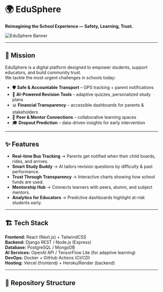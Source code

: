 # 🌍 EduSphere  
**Reimagining the School Experience — Safety, Learning, Trust.**

![EduSphere Banner](docs/banner.png) <!-- optional: add a sleek banner -->

---

## 🚀 Mission
EduSphere is a digital platform designed to empower students, support educators, and build community trust.  
We tackle the most urgent challenges in schools today:  

- 🛡️ **Safe & Accountable Transport** – GPS tracking + parent notifications  
- 🧠 **AI-Powered Revision Tools** – adaptive quizzes, personalized study plans  
- 📊 **Financial Transparency** – accessible dashboards for parents & stakeholders  
- 🤝 **Peer & Mentor Connections** – collaborative learning spaces  
- 🎓 **Dropout Prediction** – data-driven insights for early intervention  

---

## ✨ Features
- **Real-time Bus Tracking** → Parents get notified when their child boards, rides, and arrives.  
- **Smart Study Buddy** → AI tailors revision questions by difficulty & past performance.  
- **Trust Through Transparency** → Interactive charts showing how school funds are used.  
- **Mentorship Hub** → Connects learners with peers, alumni, and subject mentors.  
- **Analytics for Educators** → Predictive dashboards highlight at-risk students early.  

---

## 🏗️ Tech Stack
**Frontend:** React (Next.js) + TailwindCSS  
**Backend:** Django REST / Node.js (Express)  
**Database:** PostgreSQL / MongoDB  
**AI Services:** OpenAI API / TensorFlow Lite (for adaptive learning)  
**DevOps:** Docker + GitHub Actions (CI/CD)  
**Hosting:** Vercel (frontend) + Heroku/Render (backend)  

---

## 📂 Repository Structure
